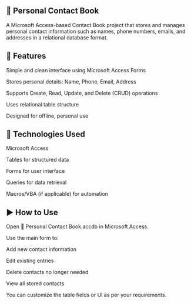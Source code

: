 ## 📇 Personal Contact Book

A Microsoft Access-based Contact Book project that stores and manages personal contact information such as names, phone numbers, emails, and addresses in a relational database format.

## 📌 Features
Simple and clean interface using Microsoft Access Forms

Stores personal details: Name, Phone, Email, Address

Supports Create, Read, Update, and Delete (CRUD) operations

Uses relational table structure

Designed for offline, personal use

## 🧰 Technologies Used
Microsoft Access

Tables for structured data

Forms for user interface

Queries for data retrieval

Macros/VBA (if applicable) for automation

## ▶️ How to Use
Open 📇 Personal Contact Book.accdb in Microsoft Access.

Use the main form to:

Add new contact information

Edit existing entries

Delete contacts no longer needed

View all stored contacts

You can customize the table fields or UI as per your requirements.



